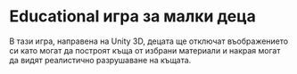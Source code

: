 # Educational игра за малки деца

В тази игра, направена на Unity 3D, децата ще отключат въображението си като могат да построят къща от избрани материали и накрая могат да видят реалистично разрушаване на къщата.
